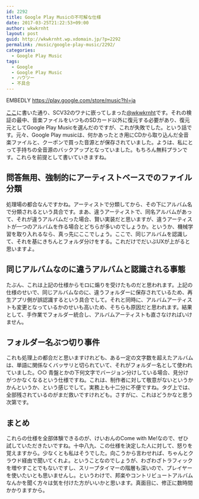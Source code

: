 ```yaml
---
id: 2292
title: Google Play Musicの不可解な仕様
date: 2017-03-25T21:22:53+09:00
author: wkwkrnht
layout: post
guid: http://wkwkrnht.wp.xdomain.jp/?p=2292
permalink: /music/google-play-music/2292/
categories:
  - Google Play Music
tags:
  - Google
  - Google Play Music
  - ハウツー
  - 不具合
---
```

EMBEDLY https://play.google.com/store/music?hl=ja

<a href="/" title="ここ" target="_blank" rel="noopener">ここ</a>に書いた通り、SCV32のワナに嵌ってしまった<a href="http://twitter.com/wkwkrnht" target="_blank" rel="noopener nofollow">@wkwkrnht</a>です。それの検証の最中、音楽ファイルをいつものSDカード以外に復元する必要があり、復元元としてGoogle Play Musicを選んだのですが、これが失敗でした。という話です。元々、Google Play musicは、何かあったとき用にCDから取り込んだ全音楽ファイルと、クーポンで買った音源とが保存されていました。ようは、私にとって手持ちの全音源のバックアップとなっていました。もちろん無料プランです。これらを前提として書いていきますね。

## 問答無用、強制的にアーティストベースでのファイル分類

処理場の都合なんですかね。アーティストで分類してから、その下にアルバム名で分類されるという具合です。まあ、違うアーティストで、同名アルバムがあって、それが違うアルバムだった場合、賢い実装だと思いますが、違うアーティストが一つのアルバムを作る場合とどちらが多いのでしょうか。というか、機械学習を取り入れるなら、真っ先にここでしょう。ここで、同じアルバムを認識して、それを基にきちんとフォルダ分けをする。これだけでだいぶUXが上がると思いますよ。

## 同じアルバムなのに違うアルバムと認識される事態

たぶん、これは上記の仕様からモロに煽りを受けたものだと思われます。上記の仕様のせいで、同じアルバムなのに、違うフォルダーに保存されているため、再生アプリ側が誤認識するという具合でして。それと同時に、アルバムアーティストも変更となっているかのせいも高いため、そちらも原因だと思われます。結果として、手作業でフォルダー統合し、アルバムアーティストも直さなければいけません。

## フォルダー名ぶつ切り事件

これも処理上の都合だと思いますけれども、ある一定の文字数を超えたアルバムは、単語に関係なくバッサリと切られていて、それがフォルダー名として使われていました。○○ 青盤とかの下何文字でバージョン分けしている場合、見分けがつかなくなるという仕様ですね。これは、制作者に対して敬意がないというかかんというか、という感じでして。実務上も十二分に不便ですね。タグ上では、全部残されているのがまだ救いですけれども。さすがに、これはどうかなと思う次第です。

## まとめ

これらの仕様を全部体験できるのが、けいおんのCome with Me!なので、ぜひ試していただきたいですね。十中八九、この仕様を決定した人に対して、怒りを覚えますから。少なくとも私はそうでした。向こうから言わせれば、ちゃんとクラウド経由で聞いてくれよ。ということなのでしょうが、わざわざトラフィックを増やすことでもないですし、スリープタイマーの階層も深いので、プレイヤーを使いたいとも思いませんし。というわけで、邦楽やコントリビュートアルバムなんかを聞く方々は気を付けた方がいいかと思います。真面目に、修正に数時間かかりますから。